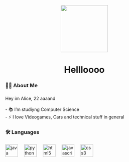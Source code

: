 <div align="center">
  <img height="150" src="https://i.giphy.com/media/v1.Y2lkPTc5MGI3NjExNnN0azhvMGg0azl0bXg0M2poa3V5dHExc3E0aWlmNmVuajIwM3lveCZlcD12MV9pbnRlcm5hbF9naWZfYnlfaWQmY3Q9cw/Zebztgv7jmkoLe1DoY/giphy.gif"  />
</div>

###

<h1 align="center">Hellloooo</h1>

###

<h3 align="left">👩‍💻  About Me</h3>

###

<p align="left">Hey im Alice, 22 aaaand<br><br>- 📚 I’m studiyng Computer Science<br>- ⚡ I love Videogames, Cars and technical stuff in general</p>

###

<h3 align="left">🛠 Languages</h3>

###

<div align="left">
  <img src="https://cdn.jsdelivr.net/gh/devicons/devicon/icons/java/java-original.svg" height="40" alt="java logo"  />
  <img width="12" />
  <img src="https://cdn.jsdelivr.net/gh/devicons/devicon/icons/python/python-original.svg" height="40" alt="python logo"  />
  <img width="12" />
  <img src="https://cdn.jsdelivr.net/gh/devicons/devicon/icons/html5/html5-original.svg" height="40" alt="html5 logo"  />
  <img width="12" />
  <img src="https://cdn.jsdelivr.net/gh/devicons/devicon/icons/javascript/javascript-original.svg" height="40" alt="javascript logo"  />
  <img width="12" />
  <img src="https://cdn.jsdelivr.net/gh/devicons/devicon/icons/css3/css3-original.svg" height="40" alt="css3 logo"  />
</div>

###
